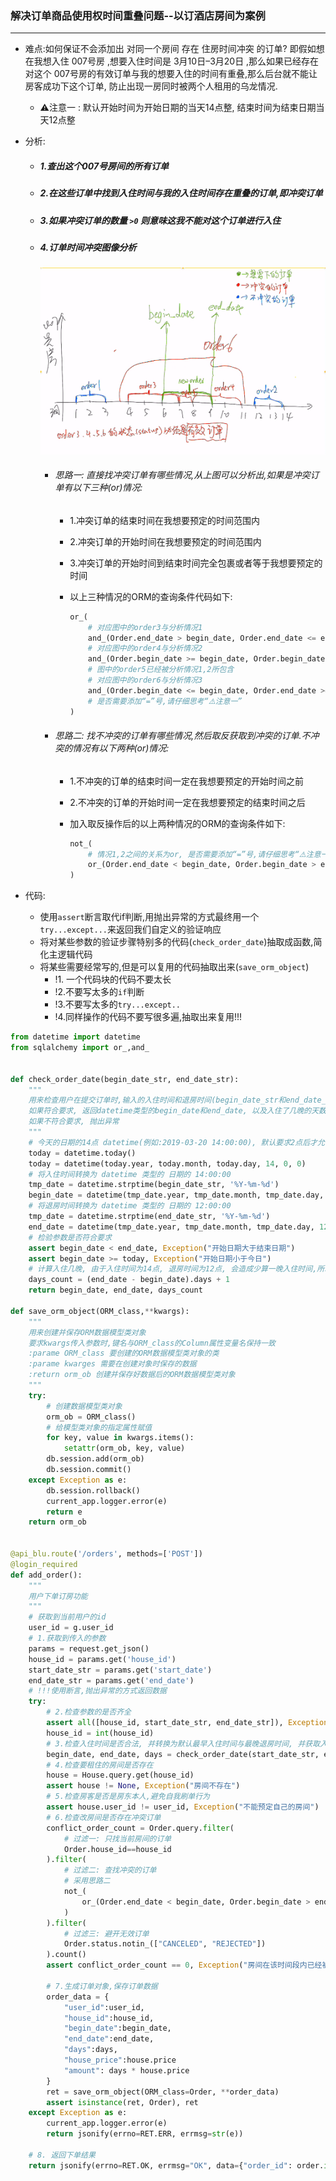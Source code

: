 ### 解决订单商品使用权时间重叠问题--以订酒店房间为案例

----

- 难点:如何保证不会添加出 对同一个房间 存在 住房时间冲突 的订单? 即假如想在我想入住 007号房 ,想要入住时间是 3月10日–3月20日 ,那么如果已经存在对这个 007号房的有效订单与我的想要入住的时间有重叠,那么后台就不能让房客成功下这个订单, 防止出现一房同时被两个人租用的乌龙情况.

  - ⚠️注意一 :  默认开始时间为开始日期的当天14点整, 结束时间为结束日期当天12点整

- 分析:

  - ##### 1.查出这个007号房间的所有订单

  - ##### 2.在这些订单中找到入住时间与我的入住时间存在重叠的订单,即冲突订单

  - ##### 3.如果冲突订单的数量 `>0` 则意味这我不能对这个订单进行入住

  - ##### 4.订单时间冲突图像分析

    ![image-20190322101038331](https://github.com/kerbalwzy/DailyEssay/blob/master/media/HMHome/image-20190320174804344.png)

    - ###### 思路一: 直接找冲突订单有哪些情况,从上图可以分析出,如果是冲突订单有以下三种(or)情况:

      - 1.冲突订单的结束时间在我想要预定的时间范围内

      - 2.冲突订单的开始时间在我想要预定的时间范围内

      - 3.冲突订单的开始时间到结束时间完全包裹或者等于我想要预定的时间

      - 以上三种情况的ORM的查询条件代码如下:

        ```python
        or_(
            # 对应图中的order3与分析情况1
            and_(Order.end_date > begin_date, Order.end_date <= end_date),
            # 对应图中的order4与分析情况2
            and_(Order.begin_date >= begin_date, Order.begin_date < end_date),
            # 图中的order5已经被分析情况1,2所包含
            # 对应图中的order6与分析情况3 
            and_(Order.begin_date <= begin_date, Order.end_date >= end_date)
            # 是否需要添加“=”号,请仔细思考“⚠️注意一”
        )
        ```

    - ###### 思路二: 找不冲突的订单有哪些情况,然后取反获取到冲突的订单.不冲突的情况有以下两种(or)情况:

      - 1.不冲突的订单的结束时间一定在我想要预定的开始时间之前

      - 2.不冲突的订单的开始时间一定在我想要预定的结束时间之后

      - 加入取反操作后的以上两种情况的ORM的查询条件如下:

        ```python
        not_(
            # 情况1,2之间的关系为or, 是否需要添加“=”号,请仔细思考“⚠️注意一”
        	or_(Order.end_date < begin_date, Order.begin_date > end_date)
        )
        ```

- 代码:

  - 使用`assert`断言取代if判断,用抛出异常的方式最终用一个`try...except...`来返回我们自定义的验证响应
  - 将对某些参数的验证步骤特别多的代码(`check_order_date`)抽取成函数,简化主逻辑代码
  - 将某些需要经常写的,但是可以复用的代码抽取出来(`save_orm_object`)
    - !1. 一个代码块的代码不要太长
    - !2.不要写太多的`if`判断
    - !3.不要写太多的`try...except..`
    - !4.同样操作的代码不要写很多遍,抽取出来复用!!!

```python
from datetime import datetime
from sqlalchemy import or_,and_


def check_order_date(begin_date_str, end_date_str):
    """
    用来检查用户在提交订单时,输入的入住时间和退房时间(begin_date_str和end_date_str)是否符合要求
    如果符合要求, 返回datetime类型的begin_date和end_date, 以及入住了几晚的天数统计 days_count
    如果不符合要求, 抛出异常
    """
    # 今天的日期的14点 datetime(例如:2019-03-20 14:00:00), 默认要求2点后才允许入住
    today = datetime.today()
    today = datetime(today.year, today.month, today.day, 14, 0, 0)
    # 将入住时间转换为 datetime 类型的 日期的 14:00:00
    tmp_date = datetime.strptime(begin_date_str, '%Y-%m-%d')
    begin_date = datetime(tmp_date.year, tmp_date.month, tmp_date.day, 14, 0, 0) 
    # 将退房时间转换为 datetime 类型的 日期的 12:00:00
    tmp_date = datetime.strptime(end_date_str, '%Y-%m-%d')
    end_date = datetime(tmp_date.year, tmp_date.month, tmp_date.day, 12, 0, 0)
    # 检验参数是否符合要求
    assert begin_date < end_date, Exception("开始日期大于结束日期")
    assert begin_date >= today, Exception("开始日期小于今日")
    # 计算入住几晚, 由于入住时间为14点, 退房时间为12点, 会造成少算一晚入住时间,所以+1
    days_count = (end_date - begin_date).days + 1
    return begin_date, end_date, days_count

def save_orm_object(ORM_class,**kwargs):
    """
    用来创建并保存ORM数据模型类对象
    要求kwargs传入参数时,键名与ORM_class的Column属性变量名保持一致
    :parame ORM_class 要创建的ORM数据模型类对象的类
    :parame kwarges 需要在创建对象时保存的数据
    :return orm_ob 创建并保存好数据后的ORM数据模型类对象
    """
    try:
        # 创建数据模型类对象
        orm_ob = ORM_class()
        # 给模型类对象的指定属性赋值
        for key, value in kwargs.items():
            setattr(orm_ob, key, value) 
        db.session.add(orm_ob)
        db.session.commit()
    except Exception as e:
        db.session.rollback()
        current_app.logger.error(e)
        return e
    return orm_ob
    
        
@api_blu.route('/orders', methods=['POST'])
@login_required
def add_order():
	"""
  	用户下单订房功能
    """
    # 获取到当前用户的id
    user_id = g.user_id
    # 1.获取到传入的参数
    params = request.get_json()
    house_id = params.get('house_id')
    start_date_str = params.get('start_date')
    end_date_str = params.get('end_date')
    # !!!使用断言,抛出异常的方式返回数据
    try:
        # 2.检查参数的是否齐全
        assert all([house_id, start_date_str, end_date_str]), Exception("参数错误")
        house_id = int(house_id)
    	# 3.检查入住时间是否合法, 并转换为默认最早入住时间与最晚退房时间, 并获取入住天数统计
        begin_date, end_date, days = check_order_date(start_date_str, end_date_str)
    	# 4.检查要租住的房间是否存在
        house = House.query.get(house_id)
        assert house != None, Exception("房间不存在")
    	# 5.检查房客是否是房东本人,避免自我刷单行为
        assert house.user_id != user_id, Exception("不能预定自己的房间")
        # 6.检查改房间是否存在冲突订单
        conflict_order_count = Order.query.filter(
            # 过滤一: 只找当前房间的订单
            Order.house_id==house_id
        ).filter(
            # 过滤二: 查找冲突的订单
            # 采用思路二
            not_(
                or_(Order.end_date < begin_date, Order.begin_date > end_date)
            )		
        ).filter(
            # 过滤三: 避开无效订单
            Order.status.notin_(["CANCELED", "REJECTED"])
        ).count()
        assert conflict_order_count == 0, Exception("房间在该时间段内已经被预定")
        
        # 7.生成订单对象,保存订单数据
        order_data = {
            "user_id":user_id,
            "house_id":house_id,
            "begin_date":begin_date,
            "end_date":end_date,
            "days":days,
            "house_price":house.price
            "amount": days * house.price
        }
        ret = save_orm_object(ORM_class=Order, **order_data)
        assert isinstance(ret, Order), ret
    except Exception as e:
        current_app.logger.error(e)
        return jsonify(errno=RET.ERR, errmsg=str(e))
 
    # 8. 返回下单结果
    return jsonify(errno=RET.OK, errmsg="OK", data={"order_id": order.id})

```

